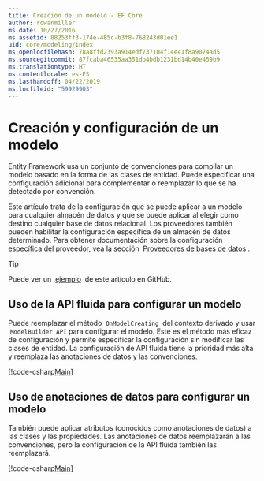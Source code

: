 ```yaml
---
title: Creación de un modelo - EF Core
author: rowanmiller
ms.date: 10/27/2016
ms.assetid: 88253ff3-174e-485c-b3f8-768243d01ee1
uid: core/modeling/index
ms.openlocfilehash: 78a8ffd2393a914edf737104f14e41f8a9074ad5
ms.sourcegitcommit: 87fcaba46535aa351db4bdb1231bd14b40e459b9
ms.translationtype: HT
ms.contentlocale: es-ES
ms.lasthandoff: 04/22/2019
ms.locfileid: "59929903"
---
```

# <a name="creating-and-configuring-a-model"></a>Creación y configuración de un modelo

Entity Framework usa un conjunto de convenciones para compilar un modelo basado en la forma de las clases de entidad. Puede especificar una configuración adicional para complementar o reemplazar lo que se ha detectado por convención.

Este artículo trata de la configuración que se puede aplicar a un modelo para cualquier almacén de datos y que se puede aplicar al elegir como destino cualquier base de datos relacional. Los proveedores también pueden habilitar la configuración específica de un almacén de datos determinado. Para obtener documentación sobre la configuración específica del proveedor, vea la sección  [Proveedores de bases de datos](../providers/index.md) .

> [!TIP]  
> Puede ver un  [ejemplo](https://github.com/aspnet/EntityFramework.Docs/tree/master/samples)  de este artículo en GitHub.

## <a name="use-fluent-api-to-configure-a-model"></a>Uso de la API fluida para configurar un modelo

Puede reemplazar el método  `OnModelCreating`  del contexto derivado y usar  `ModelBuilder API` para configurar el modelo. Este es el método más eficaz de configuración y permite especificar la configuración sin modificar las clases de entidad. La configuración de API fluida tiene la prioridad más alta y reemplaza las anotaciones de datos y las convenciones.

[!code-csharp[Main](../../../samples/core/Modeling/FluentAPI/Samples/Required.cs?highlight=11-13)]

## <a name="use-data-annotations-to-configure-a-model"></a>Uso de anotaciones de datos para configurar un modelo

También puede aplicar atributos (conocidos como anotaciones de datos) a las clases y las propiedades. Las anotaciones de datos reemplazarán a las convenciones, pero la configuración de la API fluida también las reemplazará.

[!code-csharp[Main](../../../samples/core/Modeling/DataAnnotations/Samples/Required.cs?highlight=14)]
